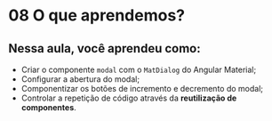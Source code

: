 # 08 O que aprendemos?

## Nessa aula, você aprendeu como:

- Criar o componente `modal` com o `MatDialog` do Angular Material;
- Configurar a abertura do modal;
- Componentizar os botões de incremento e decremento do modal;
- Controlar a repetição de código através da **reutilização de componentes**.